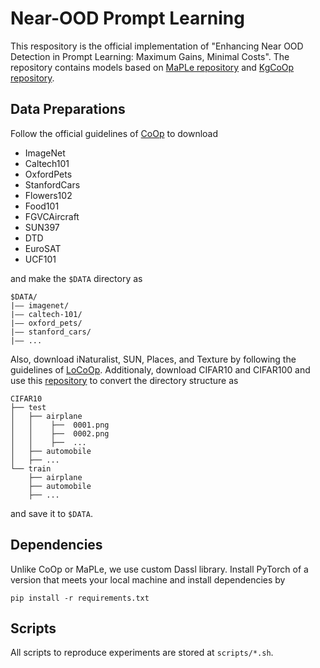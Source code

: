 # Near-OOD Prompt Learning
This respository is the official implementation of "Enhancing Near OOD Detection in Prompt Learning: Maximum Gains, Minimal Costs". The repository contains models based on [MaPLe repository](https://github.com/muzairkhattak/multimodal-prompt-learning/tree/main) and [KgCoOp repository](https://github.com/htyao89/KgCoOp/tree/main). 

## Data Preparations
Follow the official guidelines of [CoOp](https://github.com/KaiyangZhou/CoOp/blob/main/DATASETS.md) to download
- ImageNet
- Caltech101
- OxfordPets
- StanfordCars
- Flowers102
- Food101
- FGVCAircraft
- SUN397
- DTD
- EuroSAT
- UCF101

and make the `$DATA` directory as
```
$DATA/
|–– imagenet/
|–– caltech-101/
|–– oxford_pets/
|–– stanford_cars/
|–– ...
```
Also, download iNaturalist, SUN, Places, and Texture by following the guidelines of [LoCoOp](https://github.com/AtsuMiyai/LoCoOp?tab=readme-ov-file). Additionaly, download CIFAR10 and CIFAR100 and use this [repository](https://github.com/knjcode/cifar2png) to convert the directory structure as
```
CIFAR10
├── test
│   ├── airplane
│   │    ├──  0001.png
│   │    ├──  0002.png
│   │    ├──  ...
│   ├── automobile
│   ├── ...
└── train
    ├── airplane
    ├── automobile
    ├── ...
```
and save it to `$DATA`.

## Dependencies
Unlike CoOp or MaPLe, we use custom Dassl library. Install PyTorch of a version that meets your local machine and install dependencies by 
```
pip install -r requirements.txt
```

## Scripts
All scripts to reproduce experiments are stored at `scripts/*.sh`.
